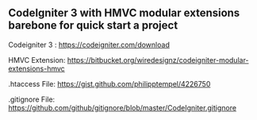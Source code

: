 ## CodeIgniter 3 with HMVC modular extensions barebone for quick start a project

Codeigniter 3 :
https://codeigniter.com/download

HMVC Extension:
https://bitbucket.org/wiredesignz/codeigniter-modular-extensions-hmvc

.htaccess File:
https://gist.github.com/philipptempel/4226750

.gitignore File:
https://github.com/github/gitignore/blob/master/CodeIgniter.gitignore
